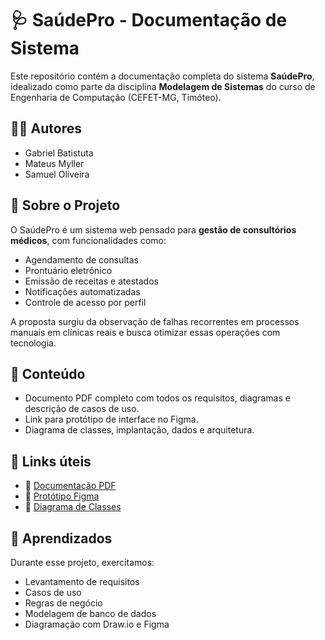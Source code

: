 # 🩺 SaúdePro - Documentação de Sistema

Este repositório contém a documentação completa do sistema **SaúdePro**, idealizado como parte da disciplina **Modelagem de Sistemas** do curso de Engenharia de Computação (CEFET-MG, Timóteo).

## 👨‍💻 Autores

- Gabriel Batistuta  
- Mateus Myller  
- Samuel Oliveira

## 📌 Sobre o Projeto

O SaúdePro é um sistema web pensado para **gestão de consultórios médicos**, com funcionalidades como:

- Agendamento de consultas
- Prontuário eletrônico
- Emissão de receitas e atestados
- Notificações automatizadas
- Controle de acesso por perfil

A proposta surgiu da observação de falhas recorrentes em processos manuais em clínicas reais e busca otimizar essas operações com tecnologia.

## 📂 Conteúdo

- Documento PDF completo com todos os requisitos, diagramas e descrição de casos de uso.
- Link para protótipo de interface no Figma.
- Diagrama de classes, implantação, dados e arquitetura.

## 🔗 Links úteis

- 📄 [Documentação PDF](./Documentacao_do_Software_Saude_PRO.pdf)
- 🎨 [Protótipo Figma](https://www.figma.com/design/GneER6iUuilfGSjnqAwUSr/SaudePro?node-id=0-1&p=f&t=LlMpv3DhJvTK1wnk-0)
- 📁 [Diagrama de Classes](https://drive.google.com/file/d/11SXfEq9bLOx0A60pcW1cQ2k6IAKJLiZz/view)

## 🧠 Aprendizados

Durante esse projeto, exercitamos:

- Levantamento de requisitos
- Casos de uso
- Regras de negócio
- Modelagem de banco de dados
- Diagramação com Draw.io e Figma
